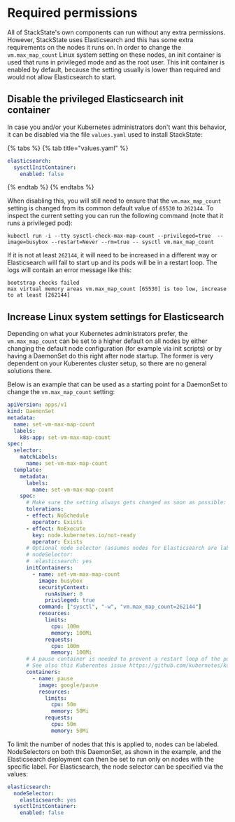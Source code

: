 # Required permissions
All of StackState's own components can run without any extra permissions. However, StackState uses Elasticsearch and this has some extra requirements on the nodes it runs on. In order to change the `vm.max_map_count` Linux system setting on these nodes, an init container is used that runs in privileged mode and as the root user. This init container is enabled by default, because the setting usually is lower than required and would not allow Elasticsearch to start. 

## Disable the privileged Elasticsearch init container

In case you and/or your Kubernetes administrators don't want this behavior, it can be disabled via the file `values.yaml` used to install StackState:

{% tabs %}
{% tab title="values.yaml" %}
```yaml
elasticsearch:
  sysctlInitContainer:
    enabled: false
```
{% endtab %}
{% endtabs %}

When disabling this, you will still need to ensure that the `vm.max_map_count` setting is changed from its common default value of `65530` to `262144`. To inspect the current setting you can run the following command (note that it runs a privileged pod):

```
kubectl run -i --tty sysctl-check-max-map-count --privileged=true  --image=busybox --restart=Never --rm=true -- sysctl vm.max_map_count
```

If it is not at least `262144`, it will need to be increased in a different way or Elasticsearch will fail to start up and its pods will be in a restart loop. The logs will contain an error message like this:

```
bootstrap checks failed
max virtual memory areas vm.max_map_count [65530] is too low, increase to at least [262144]
```

## Increase Linux system settings for Elasticsearch

Depending on what your Kubernetes administrators prefer, the `vm.max_map_count` can be set to a higher default on all nodes by either changing the default node configuration (for example via init scripts) or by having a DaemonSet do this right after node startup. The former is very dependent on your Kuberentes cluster setup, so there are no general solutions there.

Below is an example that can be used as a starting point for a DaemonSet to change the `vm.max_map_count` setting:

```yaml
apiVersion: apps/v1
kind: DaemonSet
metadata:
  name: set-vm-max-map-count
  labels:
    k8s-app: set-vm-max-map-count
spec:
  selector:
    matchLabels:
      name: set-vm-max-map-count
  template:
    metadata:
      labels:
        name: set-vm-max-map-count
    spec:
      # Make sure the setting always gets changed as soon as possible:
      tolerations:
      - effect: NoSchedule
        operator: Exists
      - effect: NoExecute
        key: node.kubernetes.io/not-ready
        operator: Exists
      # Optional node selector (assumes nodes for Elasticsearch are labeled `elastichsearch:yes`
      # nodeSelector: 
      #  elasticsearch: yes
      initContainers:
        - name: set-vm-max-map-count
          image: busybox
          securityContext:
            runAsUser: 0
            privileged: true
          command: ["sysctl", "-w", "vm.max_map_count=262144"]
          resources:
            limits:
              cpu: 100m
              memory: 100Mi
            requests:
              cpu: 100m
              memory: 100Mi
      # A pause container is needed to prevent a restart loop of the pods in the daemonset
      # See also this Kuberentes issue https://github.com/kubernetes/kubernetes/issues/36601
      containers:
        - name: pause
          image: google/pause
          resources:
            limits:
              cpu: 50m
              memory: 50Mi
            requests:
              cpu: 50m
              memory: 50Mi
```

To limit the number of nodes that this is applied to, nodes can be labeled. NodeSelectors on both this DaemonSet, as shown in the example, and the Elasticsearch deployment can then be set to run only on nodes with the specific label. For Elasticsearch, the node selector can be specified via the values:

```yaml
elasticsearch:
  nodeSelector:
    elasticsearch: yes
  sysctlInitContainer:
    enabled: false
```